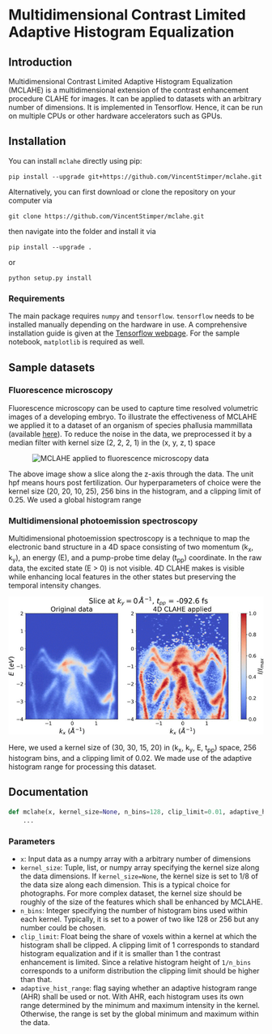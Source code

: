 # Multidimensional Contrast Limited Adaptive Histogram Equalization

## Introduction

Multidimensional Contrast Limited Adaptive Histogram Equalization (MCLAHE) is a multidimensional extension of the
contrast enhancement procedure CLAHE for images. It can be applied to datasets with an arbitrary number of dimensions.
It is implemented in Tensorflow. Hence, it can be run on multiple CPUs or other hardware accelerators such as GPUs.


## Installation

You can install `mclahe` directly using pip:
```
pip install --upgrade git+https://github.com/VincentStimper/mclahe.git
```
Alternatively, you can first download or clone the repository on your computer via
```
git clone https://github.com/VincentStimper/mclahe.git
```
then navigate into the folder and install it via
```
pip install --upgrade .
```
or 
```
python setup.py install
```

### Requirements

The main package requires `numpy` and `tensorflow`. `tensorflow` needs to be installed manually depending on the hardware
in use. A comprehensive installation guide is given at the [Tensorflow webpage](https://www.tensorflow.org/install).
For the sample notebook, `matplotlib` is required as well. 


## Sample datasets

### Fluorescence microscopy

Fluorescence microscopy can be used to capture time resolved volumetric images of a developing embryo. To illustrate the
effectiveness of MCLAHE we applied it to a dataset of an organism of species phallusia mammillata (available
[here](http://bioemergences.iscpif.fr/bioemergences/openworkflow-datasets.php)). To reduce the noise in the data, we
preprocessed it by a median filter with kernel size (2, 2, 2, 1) in the (x, y, z, t) space 

&nbsp;&nbsp;&nbsp;&nbsp;&nbsp;&nbsp;&nbsp;&nbsp;&nbsp;&nbsp;&nbsp;&nbsp;![MCLAHE applied to fluorescence microscopy data](https://github.com/VincentStimper/mclahe/blob/master/images/demo_fm.gif "MCLAHE applied to fluorescence microscopy data")

The above image show a slice along the z-axis through the data. The unit hpf means hours post fertilization. Our
hyperparameters of choice were the kernel size (20, 20, 10, 25), 256 bins in the histogram, and a clipping limit of
0.25. We used a global histogram range


### Multidimensional photoemission spectroscopy

Multidimensional photoemission spectroscopy is a technique to map the electronic band structure in a 4D space consisting
of two momentum (k<sub>x</sub>, k<sub>y</sub>), an energy (E), and a pump-probe time delay (t<sub>pp</sub>) coordinate. In the raw data, the excited
state (E > 0) is not visible. 4D CLAHE makes is visible while enhancing local features in the other states but preserving
the temporal intensity changes.

![MCLAHE applied to MPES data](https://github.com/VincentStimper/mclahe/blob/master/images/demo_mpes.gif "MCLAHE applied to MPES data")

Here, we used a kernel size of (30, 30, 15, 20) in (k<sub>x</sub>, k<sub>y</sub>, E, t<sub>pp</sub>) space, 256 histogram bins, and
a clipping limit of 0.02. We made use of the adaptive histogram range for processing this dataset.


## Documentation

```python
def mclahe(x, kernel_size=None, n_bins=128, clip_limit=0.01, adaptive_hist_range=False, use_gpu=True):
    ...
```

### Parameters

* `x`: Input data as a numpy array with a arbitrary number of dimensions
* `kernel_size`: Tuple, list, or numpy array specifying the kernel size along the data dimensions. If `kernel_size=None`,
the kernel size is set to 1/8 of the data size along each dimension. This is a typical choice for photographs. For more
complex dataset, the kernel size should be roughly of the size of the features which shall be enhanced by MCLAHE.
* `n_bins`: Integer specifying the number of histogram bins used within each kernel. Typically, it is set to a power of
two like 128 or 256 but any number could be chosen.
* `clip_limit`: Float being the share of voxels within a kernel at which the histogram shall be clipped. A clipping
limit of 1 corresponds to standard histogram equalization and if it is smaller than 1 the contrast enhancement is
limited. Since a relative histogram height of `1/n_bins` corresponds to a uniform distribution the clipping limit should
be higher than that.
* `adaptive_hist_range`: flag saying whether an adaptive histogram range (AHR) shall be used or not. With AHR, each
histogram uses its own range determined by the minimum and maximum intensity in the kernel. Otherwise, the range is set
by the global minimum and maximum within the data.

